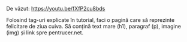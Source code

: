 De văzut: https://youtu.be/fXfP2cu8bds

Folosind tag-uri explicate în tutorial, faci o pagină care să reprezinte felicitare de ziua cuiva. Să conțină text mare (h1), paragraf (p), imagine (img) și link spre pentrucer.net.
